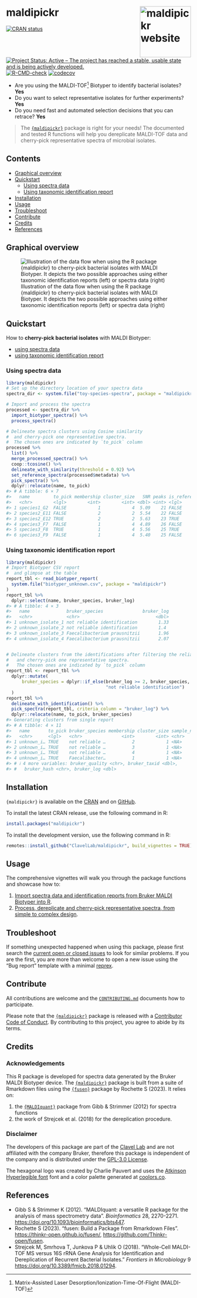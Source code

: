 
<!-- README.md is generated from README.Rmd. Please edit that file -->

# maldipickr <a href="https://clavellab.github.io/maldipickr"><img src="man/figures/logo.svg" align="right" height="139" alt="maldipickr website" /></a>

<!-- badges: start -->

[![CRAN
status](https://www.r-pkg.org/badges/version/maldipickr)](https://CRAN.R-project.org/package=maldipickr)
[![Project Status: Active – The project has reached a stable, usable
state and is being actively
developed.](https://www.repostatus.org/badges/latest/active.svg)](https://www.repostatus.org/#active)
[![R-CMD-check](https://github.com/ClavelLab/maldipickr/actions/workflows/R-CMD-check.yaml/badge.svg)](https://github.com/ClavelLab/maldipickr/actions/workflows/R-CMD-check.yaml)
[![codecov](https://codecov.io/github/ClavelLab/maldipickr/branch/main/graph/badge.svg?token=JQABKDK2MB)](https://app.codecov.io/github/ClavelLab/maldipickr)
<!-- badges: end -->

- Are you using the MALDI-TOF[^1] Biotyper to identify bacterial
  isolates? **Yes**
- Do you want to select representative isolates for further experiments?
  **Yes**
- Do you need fast and automated selection decisions that you can
  retrace? **Yes**

> The [`{maldipickr}`](https://github.com/ClavelLab/maldipickr) package
> is right for your needs! The documented and tested R functions will
> help you dereplicate MALDI-TOF data and cherry-pick representative
> spectra of microbial isolates.

## Contents

- [Graphical overview](#graphical-overview)
- [Quickstart](#quickstart)
  - [Using spectra data](#using-spectra-data)
  - [Using taxonomic identification
    report](#using-taxonomic-identification-report)
- [Installation](#installation)
- [Usage](#usage)
- [Troubleshoot](#troubleshoot)
- [Contribute](#contribute)
- [Credits](#credits)
- [References](#references)

## Graphical overview

<figure>
<img src="man/figures/maldipickr-data-flow-portrait.png"
alt="Illustration of the data flow when using the R package {maldipickr} to cherry-pick bacterial isolates with MALDI Biotyper. It depicts the two possible approaches using either taxonomic identification reports (left) or spectra data (right)" />
<figcaption aria-hidden="true">Illustration of the data flow when using
the R package {maldipickr} to cherry-pick bacterial isolates with MALDI
Biotyper. It depicts the two possible approaches using either taxonomic
identification reports (left) or spectra data (right)</figcaption>
</figure>

## Quickstart

How to **cherry-pick bacterial isolates** with MALDI Biotyper:

- [using spectra data](#using-spectra-data)
- [using taxonomic identification
  report](#using-taxonomic-identification-report)

### Using spectra data

``` r
library(maldipickr)
# Set up the directory location of your spectra data
spectra_dir <- system.file("toy-species-spectra", package = "maldipickr")

# Import and process the spectra
processed <- spectra_dir %>%
  import_biotyper_spectra() %>%
  process_spectra()

# Delineate spectra clusters using Cosine similarity
#  and cherry-pick one representative spectra.
#  The chosen ones are indicated by `to_pick` column
processed %>%
  list() %>%
  merge_processed_spectra() %>%
  coop::tcosine() %>%
  delineate_with_similarity(threshold = 0.92) %>%
  set_reference_spectra(processed$metadata) %>%
  pick_spectra() %>%
  dplyr::relocate(name, to_pick)
#> # A tibble: 6 × 7
#>   name         to_pick membership cluster_size   SNR peaks is_reference
#>   <chr>        <lgl>        <int>        <int> <dbl> <int> <lgl>       
#> 1 species1_G2  FALSE            1            4  5.09    21 FALSE       
#> 2 species2_E11 FALSE            2            2  5.54    22 FALSE       
#> 3 species2_E12 TRUE             2            2  5.63    23 TRUE        
#> 4 species3_F7  FALSE            1            4  4.89    26 FALSE       
#> 5 species3_F8  TRUE             1            4  5.56    25 TRUE        
#> 6 species3_F9  FALSE            1            4  5.40    25 FALSE
```

### Using taxonomic identification report

``` r
library(maldipickr)
# Import Biotyper CSV report
#  and glimpse at the table
report_tbl <- read_biotyper_report(
  system.file("biotyper_unknown.csv", package = "maldipickr")
)
report_tbl %>%
  dplyr::select(name, bruker_species, bruker_log)
#> # A tibble: 4 × 3
#>   name              bruker_species               bruker_log
#>   <chr>             <chr>                             <dbl>
#> 1 unknown_isolate_1 not reliable identification        1.33
#> 2 unknown_isolate_2 not reliable identification        1.4 
#> 3 unknown_isolate_3 Faecalibacterium prausnitzii       1.96
#> 4 unknown_isolate_4 Faecalibacterium prausnitzii       2.07


# Delineate clusters from the identifications after filtering the reliable ones
#   and cherry-pick one representative spectra.
#   The chosen ones are indicated by `to_pick` column
report_tbl <- report_tbl %>%
  dplyr::mutate(
      bruker_species = dplyr::if_else(bruker_log >= 2, bruker_species,
                                      "not reliable identification")
  )
report_tbl %>%
  delineate_with_identification() %>%
  pick_spectra(report_tbl, criteria_column = "bruker_log") %>%
  dplyr::relocate(name, to_pick, bruker_species)
#> Generating clusters from single report
#> # A tibble: 4 × 11
#>   name       to_pick bruker_species membership cluster_size sample_name hit_rank
#>   <chr>      <lgl>   <chr>               <int>        <int> <chr>          <int>
#> 1 unknown_i… TRUE    not reliable …          2            1 <NA>               1
#> 2 unknown_i… TRUE    not reliable …          3            1 <NA>               1
#> 3 unknown_i… TRUE    not reliable …          4            1 <NA>               1
#> 4 unknown_i… TRUE    Faecalibacter…          1            1 <NA>               1
#> # ℹ 4 more variables: bruker_quality <chr>, bruker_taxid <dbl>,
#> #   bruker_hash <chr>, bruker_log <dbl>
```

## Installation

`{maldipickr}` is available on the
[CRAN](https://cran.r-project.org/package=maldipickr) and on
[GitHub](https://github.com/ClavelLab/maldipickr).

To install the latest CRAN release, use the following command in R:

``` r
install.packages("maldipickr")
```

To install the development version, use the following command in R:

``` r
remotes::install_github("ClavelLab/maldipickr", build_vignettes = TRUE)
```

## Usage

The comprehensive vignettes will walk you through the package functions
and showcase how to:

1.  [Import spectra data and identification reports from Bruker MALDI
    Biotyper into
    R](https://clavellab.github.io/maldipickr/articles/import-data-from-bruker-maldi-biotyper.html).
2.  [Process, dereplicate and cherry-pick representative spectra, from
    simple to complex
    design](https://clavellab.github.io/maldipickr/articles/dereplicate-bruker-maldi-biotyper-spectra.html).

## Troubleshoot

If something unexpected happened when using this package, please first
search the [current open or closed
issues](https://github.com/ClavelLab/maldipickr/issues?q=is%3Aissue++)
to look for similar problems. If you are the first, you are more than
welcome to open a new issue using the “Bug report” template with a
minimal [reprex](https://www.tidyverse.org/help/#reprex).

## Contribute

All contributions are welcome and the
[`CONTRIBUTING.md`](https://clavellab.github.io/maldipickr/CONTRIBUTING.html)
documents how to participate.

Please note that the
[`{maldipickr}`](https://github.com/ClavelLab/maldipickr) package is
released with a [Contributor Code of
Conduct](https://clavellab.github.io/maldipickr/CODE_OF_CONDUCT.html).
By contributing to this project, you agree to abide by its terms.

## Credits

### Acknowledgements

This R package is developed for spectra data generated by the Bruker
MALDI Biotyper device. The
[`{maldipickr}`](https://github.com/ClavelLab/maldipickr) package is
built from a suite of Rmarkdown files using the
[`{fusen}`](https://thinkr-open.github.io/fusen/) package by Rochette S
(2023). It relies on:

1.  the [`{MALDIquant}`](https://cran.r-project.org/package=MALDIquant)
    package from Gibb & Strimmer (2012) for spectra functions
2.  the work of Strejcek et al. (2018) for the dereplication procedure.

### Disclaimer

The developers of this package are part of the [Clavel
Lab](https://www.ukaachen.de/kliniken-institute/institut-fuer-medizinische-mikrobiologie/forschung/ag-clavel/)
and are not affiliated with the company Bruker, therefore this package
is independent of the company and is distributed under the [GPL-3.0
License](https://clavellab.github.io/maldipickr/LICENSE.html).

The hexagonal logo was created by Charlie Pauvert and uses the [Atkinson
Hyperlegible
font](https://fonts.google.com/specimen/Atkinson+Hyperlegible/about)
font and a color palette generated at
[coolors.co](https://coolors.co/cf5c36-f0f0c9-555358).

## References

- Gibb S & Strimmer K (2012). “MALDIquant: a versatile R package for the
  analysis of mass spectrometry data”. *Bioinformatics* 28, 2270-2271.
  <https://doi.org/10.1093/bioinformatics/bts447>.
- Rochette S (2023). “fusen: Build a Package from Rmarkdown Files”.
  <https://thinkr-open.github.io/fusen/>,
  <https://github.com/Thinkr-open/fusen>.
- Strejcek M, Smrhova T, Junkova P & Uhlik O (2018). “Whole-Cell
  MALDI-TOF MS versus 16S rRNA Gene Analysis for Identification and
  Dereplication of Recurrent Bacterial Isolates.” *Frontiers in
  Microbiology* 9 <https://doi.org/10.3389/fmicb.2018.01294>.

[^1]: Matrix-Assisted Laser Desorption/Ionization-Time-Of-Flight
    (MALDI-TOF)
